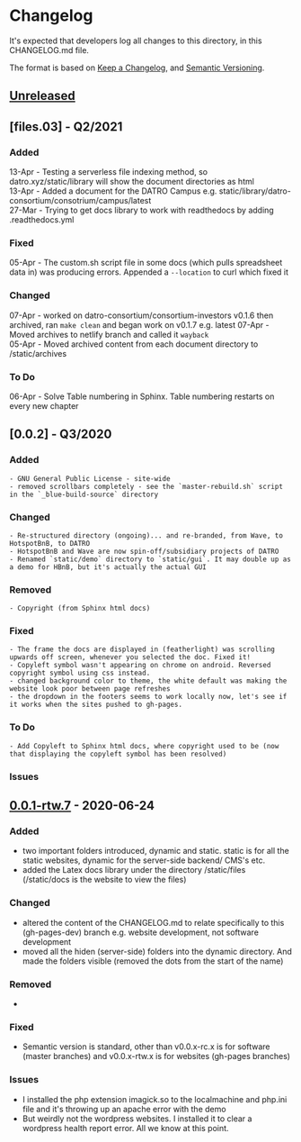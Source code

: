 # Changelog
It's expected that developers log all changes to this directory, in this CHANGELOG.md file.

The format is based on [Keep a Changelog](https://keepachangelog.com/en/1.0.0/),
and [Semantic Versioning](https://semver.org/spec/v2.0.0.html).

## [Unreleased]


## [files.03] - Q2/2021

### Added 
13-Apr - Testing a serverless file indexing method, so datro.xyz/static/library will show the document directories as html   
13-Apr - Added a document for the DATRO Campus e.g. static/library/datro-consortium/consotrium/campus/latest   
27-Mar - Trying to get docs library to work with readthedocs by adding .readthedocs.yml  

### Fixed
05-Apr - The custom.sh script file in some docs (which pulls spreadsheet data in) was producing errors. Appended a `--location` to curl which fixed it  

### Changed
07-Apr - worked on datro-consortium/consortium-investors v0.1.6 then archived, ran `make clean` and began work on v0.1.7 e.g. latest
07-Apr - Moved archives to netlify branch and called it `wayback`  
05-Apr - Moved archived content from each document directory to /static/archives    

### To Do
06-Apr - Solve Table numbering in Sphinx. Table numbering restarts on every new chapter   

## [0.0.2] - Q3/2020

### Added
    - GNU General Public License - site-wide  
    - removed scrollbars completely - see the `master-rebuild.sh` script in the `_blue-build-source` directory  

### Changed
    - Re-structured directory (ongoing)... and re-branded, from Wave, to HotspotBnB, to DATRO  
    - HotspotBnB and Wave are now spin-off/subsidiary projects of DATRO  
    - Renamed `static/demo` directory to `static/gui`. It may double up as a demo for HBnB, but it's actually the actual GUI  

### Removed
    - Copyright (from Sphinx html docs)  

### Fixed
    - The frame the docs are displayed in (featherlight) was scrolling upwards off screen, whenever you selected the doc. Fixed it!  
    - Copyleft symbol wasn't appearing on chrome on android. Reversed copyright symbol using css instead.  
    - changed background color to theme, the white default was making the website look poor between page refreshes  
    - the dropdown in the footers seems to work locally now, let's see if it works when the sites pushed to gh-pages.  

### To Do
    - Add Copyleft to Sphinx html docs, where copyright used to be (now that displaying the copyleft symbol has been resolved)  

### Issues

## [0.0.1-rtw.7] - 2020-06-24
### Added
- two important folders introduced, dynamic and static. static is for all the static websites, dynamic for the server-side backend/ CMS's etc.  
- added the Latex docs library under the directory /static/files (/static/docs is the website to view the files)  

### Changed
- altered the content of the CHANGELOG.md to relate specifically to this (gh-pages-dev) branch e.g. website development, not software development  
- moved all the hiden (server-side) folders into the dynamic directory. And made the folders visible (removed the dots from the start of the name)  

### Removed
-

### Fixed

- Semantic version is standard, other than v0.0.x-rc.x is for software (master branches) and v0.0.x-rtw.x is for websites (gh-pages branches)  

### Issues
- I installed the php extension imagick.so to the localmachine and php.ini file and it's throwing up an apache error with the demo  
- But weirdly not the wordpress websites. I installed it to clear a wordpress health report error. All we know at this point.  

[Unreleased]: https://github.com/unclehowell/hbnb/compare/v0.0.1-rtw.7...HEAD  
[0.0.1-rtw.7]: https://github.com/unclehowell/hbnb/compare/v0.0.1-rc.7...v0.0.1-rtw.7  
